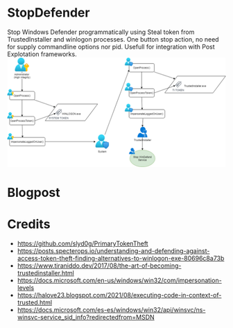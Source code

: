 # StopDefender
Stop Windows Defender programmatically using Steal token from TrustedInstaller and winlogon processes.
One button stop action, no need for supply commandline options nor pid. Usefull for integration with Post Explotation frameworks.
![](Img/TI.png)

# Blogpost

# Credits
* https://github.com/slyd0g/PrimaryTokenTheft
* https://posts.specterops.io/understanding-and-defending-against-access-token-theft-finding-alternatives-to-winlogon-exe-80696c8a73b
* https://www.tiraniddo.dev/2017/08/the-art-of-becoming-trustedinstaller.html
* https://docs.microsoft.com/en-us/windows/win32/com/impersonation-levels
* https://halove23.blogspot.com/2021/08/executing-code-in-context-of-trusted.html
* https://docs.microsoft.com/es-es/windows/win32/api/winsvc/ns-winsvc-service_sid_info?redirectedfrom=MSDN
